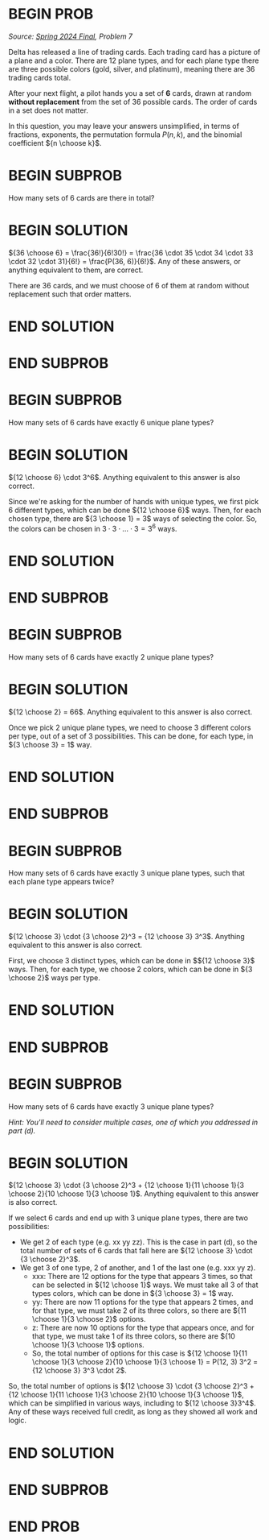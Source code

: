 # BEGIN PROB

<i>Source: [Spring 2024 Final](../sp24-final/index.html), Problem 7</i>

Delta has released a line of trading cards. Each trading card has a
picture of a plane and a color. There are 12 plane types, and for each
plane type there are three possible colors (gold, silver, and platinum),
meaning there are 36 trading cards total.

After your next flight, a pilot hands you a set of **6** cards, drawn at
random **without replacement** from the set of 36 possible cards. The
order of cards in a set does not matter.

In this question, you may leave your answers unsimplified, in terms of
fractions, exponents, the permutation formula $P(n, k)$, and the
binomial coefficient ${n \choose k}$.

# BEGIN SUBPROB

How many sets of 6 cards are there in total?

# BEGIN SOLUTION

${36 \choose 6} = \frac{36!}{6!30!} = \frac{36 \cdot 35 \cdot 34 \cdot 33 \cdot 32 \cdot 31}{6!} = \frac{P(36, 6)}{6!}$. Any of these answers, or anything equivalent to them, are correct.

There are 36 cards, and we must choose of 6 of them at random without replacement such that order matters.

# END SOLUTION

# END SUBPROB

# BEGIN SUBPROB

How many sets of 6 cards have exactly 6 unique plane types?

# BEGIN SOLUTION

${12 \choose 6} \cdot 3^6$. Anything equivalent to this answer is also correct.

Since we're asking for the number of hands with unique types, we first pick 6 different types, which can be done ${12 \choose 6}$ ways. Then, for each chosen type, there are ${3 \choose 1} = 3$ ways of selecting the color. So, the colors can be chosen in $3 \cdot 3 \cdot ... \cdot 3 = 3^6$ ways.

# END SOLUTION

# END SUBPROB

# BEGIN SUBPROB

How many sets of 6 cards have exactly 2 unique plane types?

# BEGIN SOLUTION

${12 \choose 2} = 66$. Anything equivalent to this answer is also correct.

Once we pick 2 unique plane types, we need to choose 3 different colors per type, out of a set of 3 possibilities. This can be done, for each type, in ${3 \choose 3} = 1$ way.

# END SOLUTION

# END SUBPROB

# BEGIN SUBPROB

How many sets of 6 cards have exactly 3 unique plane types, such that
each plane type appears twice?


# BEGIN SOLUTION

${12 \choose 3} \cdot  {3 \choose 2}^3 = {12 \choose 3} 3^3$. Anything equivalent to this answer is also correct.

First, we choose 3 distinct types, which can be done in $${12 \choose 3}$ ways. Then, for each type, we choose 2 colors, which can be done in ${3 \choose 2}$ ways per type.

# END SOLUTION

# END SUBPROB

# BEGIN SUBPROB

How many sets of 6 cards have exactly 3 unique plane types? 

*Hint: You'll need to consider multiple cases, one of which you
addressed in part (d).*

# BEGIN SOLUTION

${12 \choose 3} \cdot {3 \choose 2}^3 + {12 \choose 1}{11 \choose 1}{3 \choose 2}{10 \choose 1}{3 \choose 1}$. Anything equivalent to this answer is also correct.

If we select 6 cards and end up with 3 unique plane types, there are two possibilities:
- We get 2 of each type (e.g. xx yy zz). This is the case in part (d), so the total number of sets of 6 cards that fall here are ${12 \choose 3} \cdot {3 \choose 2}^3$.
- We get 3 of one type, 2 of another, and 1 of the last one (e.g. xxx yy z).
  - xxx: There are 12 options for the type that appears 3 times, so that can be selected in ${12 \choose 1}$ ways. We must take all 3 of that types colors, which can be done in ${3 \choose 3} = 1$ way.
  - yy: There are now 11 options for the type that appears 2 times, and for that type, we must take 2 of its three colors, so there are ${11 \choose 1}{3 \choose 2}$ options.
  - z: There are now 10 options for the type that appears once, and for that type, we must take 1 of its three colors, so there are ${10 \choose 1}{3 \choose 1}$ options.
  - So, the total number of options for this case is ${12 \choose 1}{11 \choose 1}{3 \choose 2}{10 \choose 1}{3 \choose 1} = P(12, 3) 3^2 = {12 \choose 3} 3^3 \cdot 2$.

So, the total number of options is ${12 \choose 3} \cdot {3 \choose 2}^3 + {12 \choose 1}{11 \choose 1}{3 \choose 2}{10 \choose 1}{3 \choose 1}$, which can be simplified in various ways, including to ${12 \choose 3}3^4$. Any of these ways received full credit, as long as they showed all work and logic.

# END SOLUTION

# END SUBPROB

# END PROB